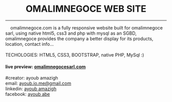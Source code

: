 <center><h1>OMALIMNEGOCE WEB SITE</h1></center>
<hr />
<div>&nbsp;&nbsp;&nbsp;&nbsp;omalimnegoce.com is a fully responsive website built for omalimnegoce sarl, using native html5, css3 and php with mysql as an SGBD, omalimnegoce provides the company a better display for its products, location, contact info...</div>
<br>
 TECHOLOGIES: HTML5, CSS3, BOOTSTRAP, native PHP, MySql :)
 
<div><h4>live preview: <a href='https://omalim.000webhostapp.com/' >omalimnegocesarl.com</a></div>

#creator: ayoub amazigh
<br>
email: <a href='mailto:ayoub.io.me@gmail.com' >ayoub.io.me@gmail.com</a>
<br>
linkedin: <a href='https://www.linkedin.com/in/ayoub-amazigh-a4002020b/' >ayoub amazigh</a>
<br>
facebook: <a href='https://www.facebook.com/Ayoub.fx.dev/' >ayoub abe</a>

